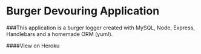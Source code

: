 # Burger Devouring Application

###This application is a burger logger created with MySQL, Node, Express, Handlebars and a homemade ORM (yum!).

####View on Heroku
